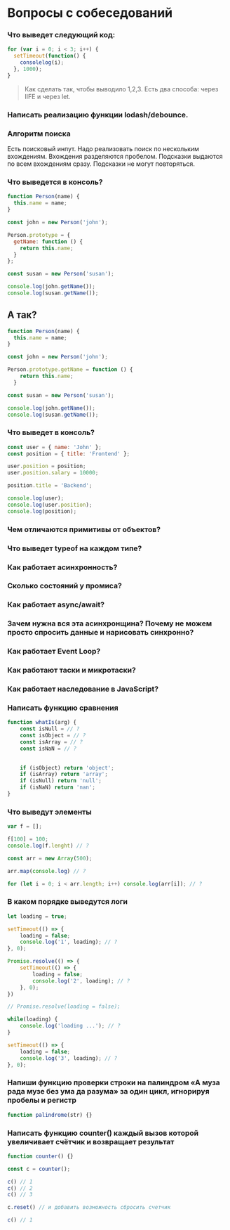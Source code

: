 # Вопросы с собеседований 

### Что выведет следующий код: 

```javascript
for (var i = 0; i < 3; i++) { 
  setTimeout(function() { 
    consolelog(i); 
  }, 1000); 
} 
```
 
> Как сделать так, чтобы выводило 1,2,3. Есть два способа: через IIFE и через let. 

### Написать реализацию функции lodash/debounce. 

### Алгоритм поиска
Есть поисковый инпут. Надо реализовать поиск по нескольким вхождениям. Вхождения разделяются пробелом. Подсказки выдаются по всем вхождениям сразу. Подсказки не могут повторяться. 

### Что выведется в консоль? 

```javascript
function Person(name) {
  this.name = name;
}

const john = new Person('john');

Person.prototype = {
  getName: function () {
    return this.name;
  }
};

const susan = new Person('susan');

console.log(john.getName());
console.log(susan.getName());
```

## А так?
```javascript
function Person(name) {
  this.name = name;
}

const john = new Person('john');

Person.prototype.getName = function () {
    return this.name;
  }

const susan = new Person('susan');

console.log(john.getName());
console.log(susan.getName());
```
### Что выведет в консоль?
```javascript
const user = { name: 'John' };
const position = { title: 'Frontend' };

user.position = position;
user.position.salary = 10000;

position.title = 'Backend';

console.log(user);
console.log(user.position);
console.log(position);
```

### Чем отличаются примитивы от объектов?
### Что выведет typeof на каждом типе?
### Как работает асинхронность?
### Сколько состояний у промиса?
### Как работает async/await?
### Зачем нужна вся эта асинхронщина? Почему не можем просто спросить данные и нарисовать синхронно?
### Как работает Event Loop?
### Как работают таски и микротаски?
### Как работает наследование в JavaScript?




### Написать функцию сравнения
```javascript
function whatIs(arg) {
    const isNull = // ?
    const isObject = // ?
    const isArray = // ?
    const isNaN = // ?
    

    if (isObject) return 'object';
    if (isArray) return 'array';
    if (isNull) return 'null';
    if (isNaN) return 'nan';
}
```

### Что выведут элементы
```javascript
var f = [];

f[100] = 100;
console.log(f.lenght) // ?

const arr = new Array(500);

arr.map(console.log) // ?

for (let i = 0; i < arr.length; i++) console.log(arr[i]); // ?
```


### В каком порядке выведутся логи
```javascript
let loading = true;

setTimeout(() => {
    loading = false;
    console.log('1', loading); // ?
}, 0);

Promise.resolve(() => {
    setTimeout(() => {
        loading = false;
        console.log('2', loading); // ?
    }, 0);
})

// Promise.resolve(loading = false);

while(loading) {
    console.log('loading ...'); // ?
}

setTimeout(() => {
    loading = false;
    console.log('3', loading); // ?
}, 0);
```
 
### Напиши функцию проверки строки на палиндром «А муза рада музе без ума да разума» за один цикл, игнорируя пробелы и регистр

```javascript
function palindrome(str) {}
```

### Написать функцию counter() каждый вызов которой увеличивает счётчик и возвращает результат

```javascript
function counter() {}

const c = counter();

c() // 1
c() // 2
c() // 3

c.reset() // и добавить возможность сбросить счетчик

c() // 1
```
    
    
